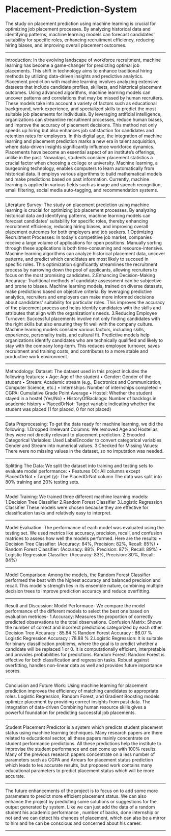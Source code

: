 # Placement-Prediction-System
The study on placement prediction using machine learning is crucial for optimizing job placement processes. By analyzing historical data and identifying patterns, machine learning models can forecast candidates' suitability for specific roles, enhancing recruitment efficiency, reducing hiring biases, and improving overall placement outcomes.

---------------------------------------------------------------------------------------------------------------------------------------------------------------------------------------------------------------------------
Introduction:
In the evolving landscape of workforce recruitment, machine learning has become a game-changer for predicting optimal job placements. This shift in technology aims to enhance traditional hiring methods by utilizing data-driven insights and predictive analytics. Placement prediction with machine learning involves analyzing extensive datasets that include candidate profiles, skillsets, and historical placement outcomes. Using advanced algorithms, machine learning models can uncover patterns and correlations that may be missed by human recruiters. These models take into account a variety of factors such as educational background, work experience, and specialized skills to predict the most suitable job placements for individuals. By leveraging artificial intelligence, organizations can streamline recruitment processes, reduce human biases, and improve the accuracy of placement decisions. This method not only speeds up hiring but also enhances job satisfaction for candidates and retention rates for employers. In this digital age, the integration of machine learning and placement prediction marks a new era in talent acquisition, where data-driven insights significantly influence workforce dynamics.
Placements have become an essential aspect of an institute’s offerings, unlike in the past. Nowadays, students consider placement statistics a crucial factor when choosing a college or university. Machine learning, a burgeoning technology, enables computers to learn automatically from historical data. It employs various algorithms to build mathematical models and make predictions based on past information. Currently, machine learning is applied in various fields such as image and speech recognition, email filtering, social media auto-tagging, and recommendation systems.

---------------------------------------------------------------------------------------------------------------------------------------------------------------------------------------------------------------------------
Literature Survey:
The study on placement prediction using machine learning is crucial for optimizing job placement processes. By analyzing historical data and identifying patterns, machine learning models can forecast candidates' suitability for specific roles, thereby enhancing recruitment efficiency, reducing hiring biases, and improving overall placement outcomes for both employers and job seekers.
1.Optimizing Recruitment Processes:
In today's competitive job market, companies receive a large volume of applications for open positions. Manually sorting through these applications is both time-consuming and resource-intensive. Machine learning algorithms can analyze historical placement data, uncover patterns, and predict which candidates are most likely to succeed in specific roles. This optimization significantly streamlines the recruitment process by narrowing down the pool of applicants, allowing recruiters to focus on the most promising candidates.
2.Enhancing Decision-Making Accuracy:
Traditional methods of candidate assessment can be subjective and prone to biases. Machine learning models, trained on diverse datasets, make predictions based on objective criteria. By leveraging predictive analytics, recruiters and employers can make more informed decisions about candidates' suitability for particular roles. This improves the accuracy of the placement process and helps identify candidates with the skills and attributes that align with the organization's needs.
3.Reducing Employee Turnover:
Successful placements involve not only finding candidates with the right skills but also ensuring they fit well with the company culture. Machine learning models consider various factors, including skills, experience, personality traits, and cultural fit. Predictive models help organizations identify candidates who are technically qualified and likely to stay with the company long-term. This reduces employee turnover, saves recruitment and training costs, and contributes to a more stable and productive work environment.

---------------------------------------------------------------------------------------------------------------------------------------------------------------------------------------------------------------------------
Methodology:
Dataset:
The dataset used in this project includes the following features:
•	Age: Age of the student
•	Gender: Gender of the student
•	Stream: Academic stream (e.g., Electronics and Communication, Computer Science, etc.)
•	Internships: Number of internships completed
•	CGPA: Cumulative Grade Point Average
•	Hostel: Whether the student stayed in a hostel (Yes/No)
•	HistoryOfBacklogs: Number of backlogs in academic history
•	PlacedOrNot: Target variable indicating whether the student was placed (1 for placed, 0 for not placed)

---------------------------------------------------------------------------------------------------------------------------------------------------------------------------------------------------------------------------
Data Preprocessing:
To get the data ready for machine learning, we did the following:
1.Dropped Irrelevant Columns: We removed Age and Hostel as they were not directly relevant to placement prediction.
2.Encoded Categorical Variables: Used LabelEncoder to convert categorical variables Gender and Stream into numerical values.
3.Checked for Missing Values: There were no missing values in the dataset, so no imputation was needed.

---------------------------------------------------------------------------------------------------------------------------------------------------------------------------------------------------------------------------
Splitting The Data:
We split the dataset into training and testing sets to evaluate model performance:
•	Features (X): All columns except PlacedOrNot
•	Target (y): The PlacedOrNot column
The data was split into 80% training and 20% testing sets.

---------------------------------------------------------------------------------------------------------------------------------------------------------------------------------------------------------------------------
Model Training:
We trained three different machine learning models:
1.Decision Tree Classifier
2.Random Forest Classifier
3.Logistic Regression Classifier
These models were chosen because they are effective for classification tasks and relatively easy to interpret.

---------------------------------------------------------------------------------------------------------------------------------------------------------------------------------------------------------------------------
Model Evaluation:
The performance of each model was evaluated using the testing set. We used metrics like accuracy, precision, recall, and confusion matrices to assess how well the models performed. Here are the results:
•	Decision Tree Classifier: (Accuracy: 84%, Precision: 82%, Recall: 85%)
•	Random Forest Classifier: (Accuracy: 88%, Precision: 87%, Recall: 89%)
•	Logistic Regression Classifier: (Accuracy: 83%, Precision: 80%, Recall: 84%)

---------------------------------------------------------------------------------------------------------------------------------------------------------------------------------------------------------------------------
Model Comparison:
Among the models, the Random Forest Classifier performed the best with the highest accuracy and balanced precision and recall. This model's strength lies in its ensemble nature, combining multiple decision trees to improve prediction accuracy and reduce overfitting.

---------------------------------------------------------------------------------------------------------------------------------------------------------------------------------------------------------------------------

Result and Discussion:
Model Performace-
We compare the model performance of the different models to select the best one based on evaluation metrices-
1.Accuracy:
Measures the proportion of correctly predicted observations to the total observations.
Confusion Matrix:
Shows the number of correct and incorrect predictions categorized by each other.
Decision Tree Accuracy :  85.84 %
Random Forest Accuracy :  86.07 %
Logistic Regression Accuracy :  78.88 %
2.Logistic Regression:
It is suitable for binary classification problems, where the goal is to predict whether a candidate will be replaced 1 or 0.
It is computationally efficient, interpretable and provides probabilities for predictions.
Random Forest:
Random Forest is effective for both classification and regression tasks.
Robust against overfitting, handles non-linear data as well and provides future importance scores. 

---------------------------------------------------------------------------------------------------------------------------------------------------------------------------------------------------------------------------

Conclusion and Future Work:
Using machine learning for placement prediction improves the efficiency of matching candidates to appropriate roles. Logistic Regression, Random Forest, and Gradient Boosting models optimize placement by providing correct insights from past data. The integration of data-driven 
Combining human resource skills gives a powerful foundation for predicting successful job placements.

---------------------------------------------------------------------------------------------------------------------------------------------------------------------------------------------------------------------------
Student Placement Predictor is a system which predicts student placement status using machine learning techniques. Many research papers are there related to educational sector, all these papers mainly concentrate on student performance predictions. All these predictions help the institute to improvise the student performance and can come up with 100% results. Many of the previous research papers concentrate on a less number of parameters such as CGPA and Arrears for placement status prediction which leads to les accurate results, but proposed work contains many educational parameters to predict placement status which will be more accurate.

---------------------------------------------------------------------------------------------------------------------------------------------------------------------------------------------------------------------------
The future enhancements of the project is to focus on to add some more parameters to predict more efficient placement status. We can also enhance the project by predicting some solutions or suggestions for the output generated by system.
Like we can just add the data of a random student his academic performance , number of backs, done internship or not and we can detect his chances of placement, which can also be a mirror to him and he can be conscious and concerned about his career.

---------------------------------------------------------------------------------------------------------------------------------------------------------------------------------------------------------------------------

